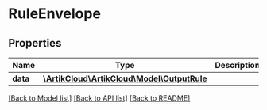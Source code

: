 # RuleEnvelope

## Properties
Name | Type | Description | Notes
------------ | ------------- | ------------- | -------------
**data** | [**\ArtikCloud\ArtikCloud\Model\OutputRule**](OutputRule.md) |  | [optional] 

[[Back to Model list]](../README.md#documentation-for-models) [[Back to API list]](../README.md#documentation-for-api-endpoints) [[Back to README]](../README.md)


